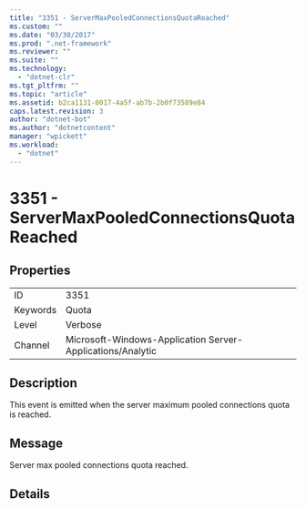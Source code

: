 ```yaml
---
title: "3351 - ServerMaxPooledConnectionsQuotaReached"
ms.custom: ""
ms.date: "03/30/2017"
ms.prod: ".net-framework"
ms.reviewer: ""
ms.suite: ""
ms.technology: 
  - "dotnet-clr"
ms.tgt_pltfrm: ""
ms.topic: "article"
ms.assetid: b2ca1131-0017-4a5f-ab7b-2b0f73589e84
caps.latest.revision: 3
author: "dotnet-bot"
ms.author: "dotnetcontent"
manager: "wpickett"
ms.workload: 
  - "dotnet"
---
```

# 3351 - ServerMaxPooledConnectionsQuotaReached
## Properties  
  
|||  
|-|-|  
|ID|3351|  
|Keywords|Quota|  
|Level|Verbose|  
|Channel|Microsoft-Windows-Application Server-Applications/Analytic|  
  
## Description  
 This event is emitted when the server maximum pooled connections quota is reached.  
  
## Message  
 Server max pooled connections quota reached.  
  
## Details
